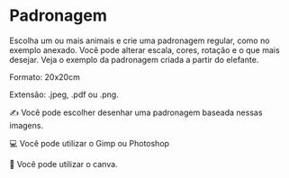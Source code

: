 # Padronagem

Escolha um ou mais animais e crie uma padronagem regular, como no exemplo anexado. 
Você pode alterar escala, cores, rotação e o que mais desejar.
Veja o exemplo da padronagem criada a partir do elefante.

Formato: 20x20cm

Extensão: .jpeg, .pdf ou .png.


✍ Você pode escolher desenhar uma padronagem baseada nessas imagens.

💻 Você pode utilizar o Gimp ou Photoshop

📱 Você pode utilizar o canva.
